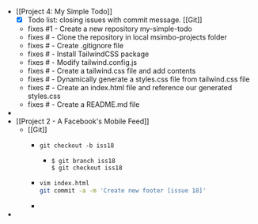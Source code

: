 - [[Project 4: My Simple Todo]]
	- [x] Todo list: closing issues with commit message. [[Git]]
	- fixes #1 - Create a new repository my-simple-todo
	- fixes # - Clone the repository in local msimbo-projects folder
	- fixes # - Create .gitignore file
	- fixes # - Install TailwindCSS package
	- fixes # - Modify tailwind.config.js
	- fixes # - Create a tailwind.css file and add contents
	- fixes # - Dynamically generate a styles.css file from tailwind.css file
	- fixes # - Create an index.html file and reference our generated styles.css
	- fixes # - Create a README.md file
-
- [[Project 2 - A Facebook's Mobile Feed]]
	- [[Git]]
		- ```
		  git checkout -b iss18
		  ```
			- ```
			  $ git branch iss18
			  $ git checkout iss18
			  ```
		- ```bash
		  vim index.html
		  git commit -a -m 'Create new footer [issue 18]'
		  ```
		-
-